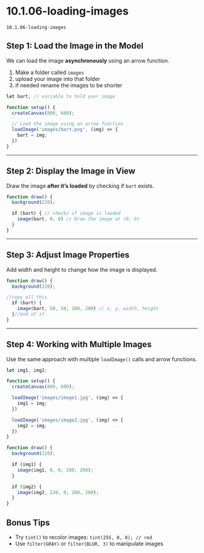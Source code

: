 # 10.1.06-loading-images
```
10.1.06-loading-images
```


## Step 1: Load the Image in the Model 

We can load the image **asynchronously** using an arrow function.

1. Make a folder called `images`
2. upload your image into that folder
3. if needed rename the images to be shorter

```javascript
let bart; // variable to hold your image

function setup() {
  createCanvas(800, 600);

  // Load the image using an arrow function
  loadImage('images/bart.png', (img) => {
    bart = img;
  })
}
```

---

## Step 2: Display the Image in View

Draw the image **after it’s loaded** by checking if `bart` exists.

```javascript
function draw() {
  background(220);

  if (bart) { // checks if image is laoded
    image(bart, 0, 0) // Draw the image at (0, 0)
  }
}
```

---

## Step 3: Adjust Image Properties

Add width and height to change how the image is displayed.

```javascript
function draw() {
  background(220);

//copy all this 
  if (bart) {
    image(bart, 50, 50, 200, 200) // x, y, width, height
  }//end of if
}
```

---

## Step 4: Working with Multiple Images

Use the same approach with multiple `loadImage()` calls and arrow functions.

```javascript
let img1, img2;

function setup() {
  createCanvas(800, 600);

  loadImage('images/image1.jpg', (img) => {
    img1 = img;
  })

  loadImage('images/image2.jpg', (img) => {
    img2 = img;
  })
}

function draw() {
  background(220);

  if (img1) {
    image(img1, 0, 0, 200, 200);
  }

  if (img2) {
    image(img2, 220, 0, 200, 200);
  }
}
```

## Bonus Tips
* Try `tint()` to recolor images: `tint(255, 0, 0); // red`
* Use `filter(GRAY)` or `filter(BLUR, 3)` to manipulate images


